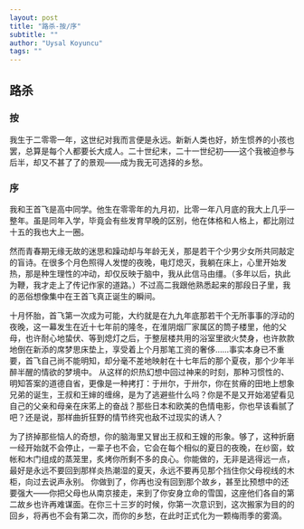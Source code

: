 ```yaml
---
layout: post
title: "路杀-按/序"
subtitle: ""
author: "Uysal Koyuncu"
tags: ""
---
```


## 路杀

### 按
我生于二零零一年，这世纪对我而言便是永远。新新人类也好，娇生惯养的小孩也罢，总算是每个人都要长大成人。二十世纪末，二十一世纪初——这个我被迫参与后半，却又不甚了了的景观——成为我无可选择的乡愁。


### 序

我和王首飞是高中同学。他生在零零年的九月初，比零一年八月底的我大上几乎一整年。虽是同年入学，毕竟会有些发育早晚的区别，他在体格和人格上，都比刚过十五的我也大上一圈。

然而青春期无缘无故的迷思和躁动却与年龄无关，那是若干个少男少女所共同敲定的盲诗。在很多个月色照得人发憷的夜晚，电灯熄灭，我躺在床上，心里开始发热，那是种生理性的冲动，却仅反映于脑中，我从此信马由缰。（多年以后，执此为鞭，我才走上了传记作家的道路。）不过高二我跟他熟悉起来的那段日子里，我的恶俗想像集中在王首飞真正诞生的瞬间。

十月怀胎，首飞第一次成为可能，大约就是在九九年底那若干个无所事事的浮动的夜晚，这一幕发生在近十七年前的隆冬，在淮阴烟厂家属区的筒子楼里，他的父母，也许耐心地蛰伏、等到熄灯之后，于整层楼共用的浴室里欲火焚身，也许款款地倒在新添的席梦思床垫上，享受着上个月那笔工资的奢侈……事实本身已不重要，首飞自己尚不能明知，却分毫不差地映射在十七年后的那个夏夜，那个少年半醉半醒的情欲的梦境中。
从这样的炽热幻想中回过神来的时刻，那种习惯性的、明知答案的道德自省，更像是一种拷打：于卅尔，于卅尔，你在贫瘠的田地上想象兄弟的诞生，王叔和王婶的缠绵，是为了逃避些什么吗？你是不是又开始渴望看见自己的父亲和母亲在床笫上的奋战？那些日本和欧美的色情电影，你也早该看腻了吧？还是说，那样曲折狂野的情节终究也敌不过现实的诱人？

为了挤掉那些恼人的奇想，你的脑海里又冒出王叔和王嫂的形象。够了，这种折磨一经开始就不会停止，一辈子也不会，它会在每个相似的夏日的夜晚，在纱窗，蚊帐和木门组成的蒸笼里，炙烤你所剩不多的良心。你能做的，无非是逃得远一点，最好是永远不要回到那样炎热潮湿的夏天，永远不要再见那个挡住你父母视线的木柜，向过去说声永别。
你做到了，你再也没有回到那个故乡，甚至比预想中的还要强大——你把父母也从南京接走，来到了你安身立命的雪国，这座他们各自的第二故乡也许再难谋面。在你三十三岁的时候，你第一次意识到，这次搬家为目的的回乡，将再也不会有第二次，而你的乡愁，在此时正式化为一颗梅雨季的雾滴。
